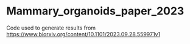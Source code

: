 # Mammary_organoids_paper_2023
Code used to generate results from https://www.biorxiv.org/content/10.1101/2023.09.28.559971v1
